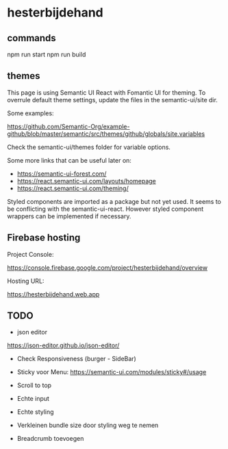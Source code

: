 # hesterbijdehand

## commands

npm run start
npm run build

## themes

This page is using Semantic UI React with Fomantic UI for theming.
To overrule default theme settings, update the files in the semantic-ui/site dir.

Some examples:

https://github.com/Semantic-Org/example-github/blob/master/semantic/src/themes/github/globals/site.variables

Check the semantic-ui/themes folder for variable options.

Some more links that can be useful later on:

- https://semantic-ui-forest.com/
- https://react.semantic-ui.com/layouts/homepage
- https://react.semantic-ui.com/theming/

Styled components are imported as a package but not yet used. It seems to be conflicting with the semantic-ui-react. However styled component wrappers can be implemented if necessary.

## Firebase hosting

Project Console:

https://console.firebase.google.com/project/hesterbijdehand/overview

Hosting URL:

https://hesterbijdehand.web.app

## TODO

- json editor

https://json-editor.github.io/json-editor/

- Check Responsiveness (burger - SideBar)
- Sticky voor Menu: https://semantic-ui.com/modules/sticky#/usage

- Scroll to top

- Echte input
- Echte styling

- Verkleinen bundle size door styling weg te nemen

- Breadcrumb toevoegen
